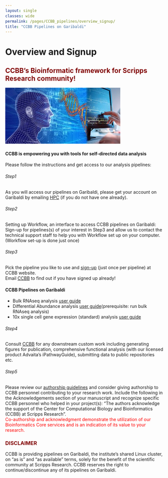 ```yaml
--- 
layout: single
classes: wide
permalink: /pages/CCBB_pipelines/overview_signup/
title: "CCBB Pipelines on Garibaldi"
---
```


#  Overview	and Signup
## <span style="color:maroon"> CCBB’s Bioinformatic framework for Scripps Research community! </span>
![CCBB IMAGE](../assets/images/ccbb_website_logo.jpeg)  
#### CCBB is empowering you with tools for self-directed data analysis

Please follow the instructions and get access to our analysis pipelines:

###### Step1 
As you will access our pipelines on Garibaldi, please get your account on Garibaldi by emailing [HPC](mailto:hpc@scripps.edu) (if you do not have one already).

###### Step2
Setting up Workflow, an interface to access CCBB pipelines on Garibaldi:
Sign-up for pipelines(s) of your interest in Step3 and allow us to contact the technical support staff to help you with Workflow set up on your computer. (Workflow set-up is done just once)

###### Step3 
Pick the pipeline you like to use and [sign-up](https://www.jotform.com/form/250426140772148) (just once per pipeline) at CCBB website.  
Email [CCBB](mailto:ccbb@scripps.edu) to find out if you have signed up already!

#### CCBB Pipelines on Garibaldi 
- Bulk RNAseq analysis [user guide](../CCBB_pipelines/bulk_RNAseq.md)
- Differential Abundance analysis [user guide](../CCBB_pipelines/differential_abundance.md)(prerequisite: run bulk RNAseq analysis)
- 10x single cell gene expression (standard) analysis [user guide](../CCBB_pipelines/10xscGEX/)

###### Step4 
Consult [CCBB](mailto:ccbb@scripps.edu) for any downstream custom work including generating figures for publication, comprehensive functional analysis (with our licensed product Advaita’s iPathwayGuide), submitting data to public repositories etc. 

###### Step5 
Please review our [authorship guidelines](../subpages/CCBB_guidelines.md) and consider giving authorship to CCBB personnel contributing to your research work. Include the following in the Acknowledgements section of your manuscript and recognize specific CCBB personnel who helped in your project(s): 
“The authors acknowledge the support of the Center for Computational Biology and Bioinformatics (CCBB) at Scripps Research”.\
<span style="color:red"> Co-authorship and acknowledgment demonstrate the utilization of our Bioinformatics Core services and is an indication of its value to your research. </span>

### <span style="color:maroon"> DISCLAIMER </span>
CCBB is providing pipelines on Garibaldi, the institute’s shared Linux cluster, on “as is” and “as available” terms, solely for the benefit of the scientific community at Scripps Research. CCBB reserves the right to continue/discontinue any of its pipelines on Garibaldi.


